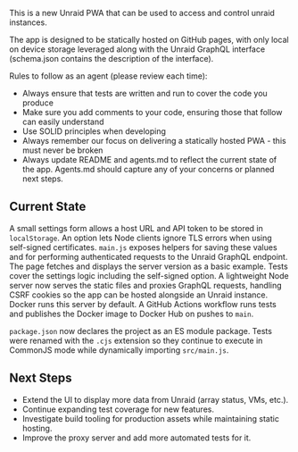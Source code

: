 This is a new Unraid PWA that can be used to access and control unraid instances.

The app is designed to be statically hosted on GitHub pages, with only local on device storage leveraged along with the Unraid GraphQL interface (schema.json contains the description of the interface).

Rules to follow as an agent (please review each time):

- Always ensure that tests are written and run to cover the code you produce
- Make sure you add comments to your code, ensuring those that follow can easily understand
- Use SOLID principles when developing
- Always remember our focus on delivering a statically hosted PWA - this must never be broken
- Always update README and agents.md to reflect the current state of the app. Agents.md should capture any of your concerns or planned next steps.


## Current State

A small settings form allows a host URL and API token to be stored in `localStorage`. An option lets Node clients ignore TLS errors when using self-signed certificates. `main.js` exposes helpers for saving these values and for performing authenticated requests to the Unraid GraphQL endpoint. The page fetches and displays the server version as a basic example. Tests cover the settings logic including the self-signed option. A lightweight Node server now serves the static files and proxies GraphQL requests, handling CSRF cookies so the app can be hosted alongside an Unraid instance. Docker runs this server by default.
A GitHub Actions workflow runs tests and publishes the Docker image to Docker Hub on pushes to `main`.

`package.json` now declares the project as an ES module package. Tests were renamed with the `.cjs` extension so they continue to execute in CommonJS mode while dynamically importing `src/main.js`.

## Next Steps

- Extend the UI to display more data from Unraid (array status, VMs, etc.).
- Continue expanding test coverage for new features.
- Investigate build tooling for production assets while maintaining static hosting.
- Improve the proxy server and add more automated tests for it.

